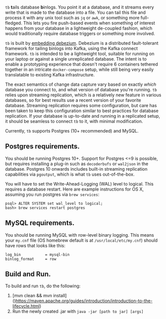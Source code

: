 `tb` **t**ails database **b**inlogs. You point it at a database, and it streams
every write that is made to the database into a file. You can tail this file
and process it with any unix tool such as `jq` or `awk`, or something more
full-fledged. This lets you fire push-based events when something of interest
happens from your database in a lightweight de-coupled fashion, which would traditionally require database
triggers or something more involved.

`tb` is built by
[embedding debezium](https://debezium.io/documentation/reference/0.10/operations/embedded.html).
Debezium is a distributed fault-tolerant framework for tailing binlogs into
Kafka, using the Kafka connect framework. `tb` is intended to be a lightweight
tool, suitable for running on your laptop or against a single
unreplicated database. The intent is to enable a prototyping experience that
doesn't require 6 containers tethered together in an intricate `docker-compose`
setup, while still being very easily translatable to existing Kafka 
infrastructure.

The exact semantics of change data capture
vary based on exactly _which_ database you connect to, and what version of
database you're running. `tb` relies upon streaming replication, which is a
relatively new feature in various databases, so for best results use a recent
version of your favorite database. Streaming replication requires some 
configuration, but care has been taken to keep this configuration similar to
best practices for database replication. If your database is up-to-date and
running in a replicated setup, it should be seamless to connect `tb` to it,
with minimal modification.

Currently, `tb` supports Postgres (10+ recommended) and MySQL.



## Postgres requirements.

You should be running Postgres 10+. Support for Postgres <=9 is possible, but
requires installing a plug-in such as `decoderbufs` or `wal2json` in the 
database. Postgres 10 onwards includes built-in streaming replication 
capabilities via `pgoutput`, which is what `tb` uses out-of-the-box.

You will have to set the Write-Ahead-Logging (WAL) level to logical. This requires a database
restart. Here are example instructions for OS X, assuming you run postgres
via `brew services`:

```
psql> ALTER SYSTEM set wal_level to logical;
bash> brew services restart postgres
```


## MySQL requirements.

You should be running MySQL with row-level binary logging. This means your 
`my.cnf` file (OS homebrew default is at `/usr/local/etc/my.cnf`) should have
rows that looks like this:

```
log_bin           = mysql-bin
binlog_format     = row
```

## Build and Run.

To build and run `tb`, do the following:
1. [mvn clean && mvn install] ()https://maven.apache.org/guides/introduction/introduction-to-the-lifecycle.html)
2. Run the newly created .jar with `java -jar [path to jar] [args]`
